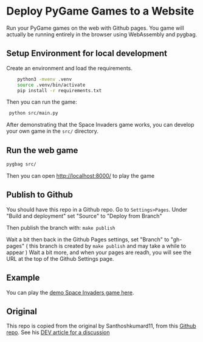 # Deploy PyGame Games to a Website

Run your PyGame games on the web with Github pages. You game will actually be
running entirely in the browser using WebAssembly and pygbag. 

## Setup Environment for local development

Create an environment and load the requirements.

```bash
    python3 -mvenv .venv
    source .venv/bin/activate
    pip install -r requirements.txt
```

Then you can run the game:

```bash
 python src/main.py
```

After demonstrating that the Space Invaders game works, you can develop your own
game in the `src/` directory. 

## Run the web game

```bash
pygbag src/
```
Then you can open [http://localhost:8000/](http://localhost:8000/) to play the game

## Publish to Github

You should have this repo in a Github repo. Go to `Settings>Pages`. Under "Build
and deployment" set "Source" to "Deploy from Branch"

Then publish the branch with: `make publish`

Wait a bit then back in the Github Pages settings, set "Branch" to "gh-pages" (
this branch is created by `make publish` and may take a while to appear ) Wait a
bit more, and when your pages are readh, you will see the URL at the top of the
Github Settings page. 


## Example

You can play the [demo Space Invaders game  here](https://league-curriculum.github.io/Python-Web-Game/). 


## Original 

This repo is copied from the original by Santhoshkumard11, from this [Github repo](https://github.com/Santhoshkumard11/deploy-pygame). See his [DEV article for a discussion](https://dev.to/sandy_codes_py/deploy-pygames-to-github-pages-with-webassembly-56po)